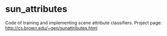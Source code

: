 sun_attributes
==============

Code of training and implementing scene attribute classifiers. Project page: http://cs.brown.edu/~gen/sunattributes.html